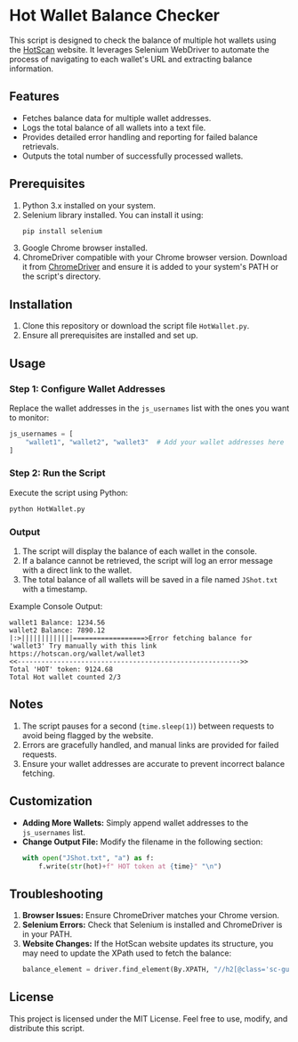 # Hot Wallet Balance Checker

This script is designed to check the balance of multiple hot wallets using the [HotScan](https://hotscan.org) website. It leverages Selenium WebDriver to automate the process of navigating to each wallet's URL and extracting balance information.

## Features

- Fetches balance data for multiple wallet addresses.
- Logs the total balance of all wallets into a text file.
- Provides detailed error handling and reporting for failed balance retrievals.
- Outputs the total number of successfully processed wallets.

## Prerequisites

1. Python 3.x installed on your system.
2. Selenium library installed. You can install it using:
   ```bash
   pip install selenium
   ```
3. Google Chrome browser installed.
4. ChromeDriver compatible with your Chrome browser version. Download it from [ChromeDriver](https://chromedriver.chromium.org/downloads) and ensure it is added to your system's PATH or the script's directory.

## Installation

1. Clone this repository or download the script file `HotWallet.py`.
2. Ensure all prerequisites are installed and set up.

## Usage

### Step 1: Configure Wallet Addresses

Replace the wallet addresses in the `js_usernames` list with the ones you want to monitor:
```python
js_usernames = [
    "wallet1", "wallet2", "wallet3"  # Add your wallet addresses here
]
```

### Step 2: Run the Script

Execute the script using Python:
```bash
python HotWallet.py
```

### Output

1. The script will display the balance of each wallet in the console.
2. If a balance cannot be retrieved, the script will log an error message with a direct link to the wallet.
3. The total balance of all wallets will be saved in a file named `JShot.txt` with a timestamp.

Example Console Output:
```
wallet1 Balance: 1234.56
wallet2 Balance: 7890.12
|:>|||||||||||||==================>Error fetching balance for 'wallet3' Try manually with this link https://hotscan.org/wallet/wallet3
<<-------------------------------------------------------->>
Total 'HOT' token: 9124.68
Total Hot wallet counted 2/3
```

## Notes

1. The script pauses for a second (`time.sleep(1)`) between requests to avoid being flagged by the website.
2. Errors are gracefully handled, and manual links are provided for failed requests.
3. Ensure your wallet addresses are accurate to prevent incorrect balance fetching.

## Customization

- **Adding More Wallets:** Simply append wallet addresses to the `js_usernames` list.
- **Change Output File:** Modify the filename in the following section:
  ```python
  with open("JShot.txt", "a") as f:
      f.write(str(hot)+f" HOT token at {time}" "\n")
  ```

## Troubleshooting

1. **Browser Issues:** Ensure ChromeDriver matches your Chrome version.
2. **Selenium Errors:** Check that Selenium is installed and ChromeDriver is in your PATH.
3. **Website Changes:** If the HotScan website updates its structure, you may need to update the XPath used to fetch the balance:
   ```python
   balance_element = driver.find_element(By.XPATH, "//h2[@class='sc-gueXAH VAnti']")
   ```

## License

This project is licensed under the MIT License. Feel free to use, modify, and distribute this script.
